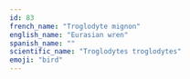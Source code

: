 ```yaml
---
id: 83
french_name: "Troglodyte mignon"
english_name: "Eurasian wren"
spanish_name: ""
scientific_name: "Troglodytes troglodytes"
emoji: "bird"
---
```

